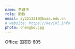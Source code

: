 ```yaml
---
name: 李诚博
role: 助教
email: zy2213310@buaa.edu.cn
# website: https://kevinl.info
photo: chengbo.jpg
---
```


Office: 国实B-805